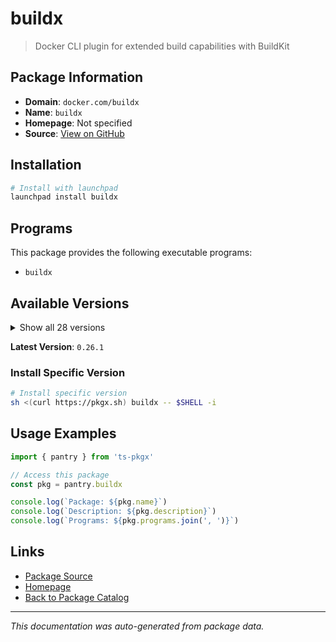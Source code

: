 # buildx

> Docker CLI plugin for extended build capabilities with BuildKit

## Package Information

- **Domain**: `docker.com/buildx`
- **Name**: `buildx`
- **Homepage**: Not specified
- **Source**: [View on GitHub](https://github.com/pkgxdev/pantry/tree/main/projects/docker.com/buildx/package.yml)

## Installation

```bash
# Install with launchpad
launchpad install buildx
```

## Programs

This package provides the following executable programs:

- `buildx`

## Available Versions

<details>
<summary>Show all 28 versions</summary>

- `0.26.1`, `0.26.0`, `0.25.0`, `0.24.0`, `0.23.0`
- `0.22.0`, `0.21.3`, `0.21.2`, `0.21.1`, `0.21.0`
- `0.20.1`, `0.20.0`, `0.19.3`, `0.19.2`, `0.19.1`
- `0.19.0`, `0.18.0`, `0.17.1`, `0.17.0`, `0.16.2`
- `0.16.1`, `0.16.0`, `0.15.1`, `0.15.0`, `0.14.1`
- `0.14.0`, `0.13.1`, `0.13.0`

</details>

**Latest Version**: `0.26.1`

### Install Specific Version

```bash
# Install specific version
sh <(curl https://pkgx.sh) buildx -- $SHELL -i
```

## Usage Examples

```typescript
import { pantry } from 'ts-pkgx'

// Access this package
const pkg = pantry.buildx

console.log(`Package: ${pkg.name}`)
console.log(`Description: ${pkg.description}`)
console.log(`Programs: ${pkg.programs.join(', ')}`)
```

## Links

- [Package Source](https://github.com/pkgxdev/pantry/tree/main/projects/docker.com/buildx/package.yml)
- [Homepage](#)
- [Back to Package Catalog](../../../package-catalog.md)

---

*This documentation was auto-generated from package data.*
